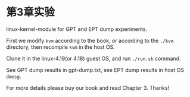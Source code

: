 # 第3章实验

linux-kernel-module for GPT and EPT dump experiments.

First we modify ``kvm`` according to the book, or according to the ``./kvm`` directory, then recompile ``kvm`` in the host OS.

Clone it in the linux-4.19(or 4.18) guest OS, and run ``./run.sh`` command.

See GPT dump results in gpt-dump.txt, see EPT dump results in host OS ``dmesg``.

For more details please buy our book and read Chapter 3. Thanks!

